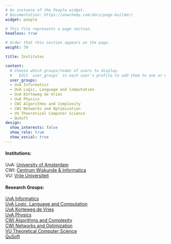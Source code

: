 ```yaml
---
# An instance of the People widget.
# Documentation: https://wowchemy.com/docs/page-builder/
widget: people

# This file represents a page section.
headless: true

# Order that this section appears on the page.
weight: 70

title: Institutes

content:
  # Choose which groups/teams of users to display.
  #   Edit `user_groups` in each user's profile to add them to one or more of these groups.
  user_groups:
  - UvA Informatics
  - UvA Logic, Language and Computation
  - UvA Korteweg de Vries
  - UvA Physics
  - CWI Algorithms and Complexity
  - CWI Networks and Optimization
  - VU Theoretical Computer Science
  - QuSoft
design:
  show_interests: false
  show_role: true
  show_social: true
---
```

#### Institutions:
UvA: [University of Amsterdam](https://uva.nl) <br>
CWI: [Centrum Wiskunde & Informatica](https://cwi.nl) <br>
VU: [Vrije Universiteit](https://vu.nl)

#### Research Groups:
[UvA Informatics](https://ivi.uva.nl) <br>
[UvA Logic, Language and Computation](https://illc.uva.nl) <br>
[UvA Korteweg de Vries](https://kdvi.uva.nl) <br>
[UvA Physics](httsp://iop.uva.nl) <br>
[CWI Algorithms and Complexity](https://www.cwi.nl/research/groups/algorithms-and-complexity) <br>
[CWI Networks and Optimization](https://www.cwi.nl/research/groups/networks-and-optimization) <br>
[VU Theoretical Computer Science](https://www.cs.vu.nl/~tcs/) <br>
[QuSoft](https://qusoft.org)
